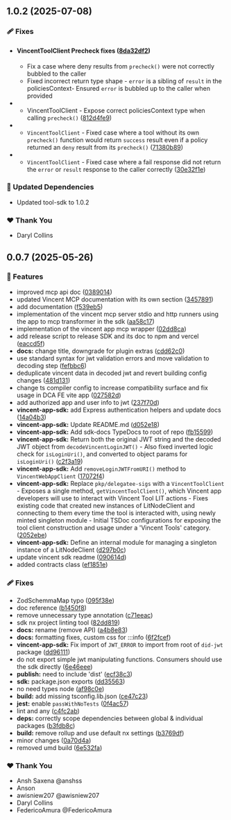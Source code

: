 ## 1.0.2 (2025-07-08)

### 🩹 Fixes

- #### VincentToolClient Precheck fixes ([8da32df2](https://github.com/LIT-Protocol/Vincent/commit/8da32df2))

  - Fix a case where deny results from `precheck()` were not correctly bubbled to the caller
  - Fixed incorrect return type shape - `error` is a sibling of `result` in the policiesContext- Ensured `error` is bubbled up to the caller when provided

- - VincentToolClient - Expose correct policiesContext type when calling `precheck()` ([812d4fe9](https://github.com/LIT-Protocol/Vincent/commit/812d4fe9))
- - `VincentToolClient` - Fixed case where a tool without its own `precheck()` function would return `success` result even if a policy returned an `deny` result from its `precheck()` ([71380b89](https://github.com/LIT-Protocol/Vincent/commit/71380b89))
- - `VincentToolClient` - Fixed case where a fail response did not return the `error` or `result` response to the caller correctly ([30e32f1e](https://github.com/LIT-Protocol/Vincent/commit/30e32f1e))

### 🧱 Updated Dependencies

- Updated tool-sdk to 1.0.2

### ❤️ Thank You

- Daryl Collins

## 0.0.7 (2025-05-26)

### 🚀 Features

- improved mcp api doc ([0389014](https://github.com/LIT-Protocol/Vincent/commit/0389014))
- updated Vincent MCP documentation with its own section ([3457891](https://github.com/LIT-Protocol/Vincent/commit/3457891))
- add documentation ([f539eb5](https://github.com/LIT-Protocol/Vincent/commit/f539eb5))
- implementation of the vincent mcp server stdio and http runners using the app to mcp transformer in the sdk ([aa58c17](https://github.com/LIT-Protocol/Vincent/commit/aa58c17))
- implementation of the vincent app mcp wrapper ([02dd8ca](https://github.com/LIT-Protocol/Vincent/commit/02dd8ca))
- add release script to release SDK and its doc to npm and vercel ([eaccd5f](https://github.com/LIT-Protocol/Vincent/commit/eaccd5f))
- **docs:** change title, downgrade for plugin extras ([cdd62c0](https://github.com/LIT-Protocol/Vincent/commit/cdd62c0))
- use standard syntax for jwt validation errors and move validation to decoding step ([fefbbc6](https://github.com/LIT-Protocol/Vincent/commit/fefbbc6))
- deduplicate vincent data in decoded jwt and revert building config changes ([481d131](https://github.com/LIT-Protocol/Vincent/commit/481d131))
- change ts compiler config to increase compatibility surface and fix usage in DCA FE vite app ([027582d](https://github.com/LIT-Protocol/Vincent/commit/027582d))
- add authorized app and user info to jwt ([237f70d](https://github.com/LIT-Protocol/Vincent/commit/237f70d))
- **vincent-app-sdk:** add Express authentication helpers and update docs ([14a04b3](https://github.com/LIT-Protocol/Vincent/commit/14a04b3))
- **vincent-app-sdk:** Update README.md ([d052e18](https://github.com/LIT-Protocol/Vincent/commit/d052e18))
- **vincent-app-sdk:** Add sdk-docs TypeDocs to root of repo ([fb15599](https://github.com/LIT-Protocol/Vincent/commit/fb15599))
- **vincent-app-sdk:** Return both the original JWT string and the decoded JWT object from `decodeVincentLoginJWT()` - Also fixed inverted logic check for `isLoginUri()`, and converted to object params for `isLoginUri()` ([c2f3a19](https://github.com/LIT-Protocol/Vincent/commit/c2f3a19))
- **vincent-app-sdk:** Add `removeLoginJWTFromURI()` method to `VincentWebAppClient` ([17072f4](https://github.com/LIT-Protocol/Vincent/commit/17072f4))
- **vincent-app-sdk:** Replace `pkp/delegatee-sigs` with a `VincentToolClient` - Exposes a single method, `getVincentToolClient()`, which Vincent app developers will use to interact with Vincent Tool LIT actions - Fixes existing code that created new instances of LitNodeClient and connecting to them every time the tool is interacted with, using newly minted singleton module - Initial TSDoc configurations for exposing the tool client construction and usage under a 'Vincent Tools' category. ([2052ebe](https://github.com/LIT-Protocol/Vincent/commit/2052ebe))
- **vincent-app-sdk:** Define an internal module for managing a singleton instance of a LitNodeClient ([d297b0c](https://github.com/LIT-Protocol/Vincent/commit/d297b0c))
- update vincent sdk readme ([090614d](https://github.com/LIT-Protocol/Vincent/commit/090614d))
- added contracts class ([ef1851e](https://github.com/LIT-Protocol/Vincent/commit/ef1851e))

### 🩹 Fixes

- ZodSchemmaMap typo ([095f38e](https://github.com/LIT-Protocol/Vincent/commit/095f38e))
- doc reference ([b1450f8](https://github.com/LIT-Protocol/Vincent/commit/b1450f8))
- remove unnecessary type annotation ([c71eeac](https://github.com/LIT-Protocol/Vincent/commit/c71eeac))
- sdk nx project linting tool ([82dd819](https://github.com/LIT-Protocol/Vincent/commit/82dd819))
- **docs:** rename (remove API) ([a4b8e83](https://github.com/LIT-Protocol/Vincent/commit/a4b8e83))
- **docs:** formatting fixes, custom css for :::info ([6f2fcef](https://github.com/LIT-Protocol/Vincent/commit/6f2fcef))
- **vincent-app-sdk:** Fix import of `JWT_ERROR` to import from root of `did-jwt` package ([dd96111](https://github.com/LIT-Protocol/Vincent/commit/dd96111))
- do not export simple jwt manipulating functions. Consumers should use the sdk directly ([6e46eee](https://github.com/LIT-Protocol/Vincent/commit/6e46eee))
- **publish:** need to include 'dist' ([ecf38c3](https://github.com/LIT-Protocol/Vincent/commit/ecf38c3))
- **sdk:** package.json exports ([dd35563](https://github.com/LIT-Protocol/Vincent/commit/dd35563))
- no need types node ([af98c0e](https://github.com/LIT-Protocol/Vincent/commit/af98c0e))
- **build:** add missing tsconfig.lib.json ([ce47c23](https://github.com/LIT-Protocol/Vincent/commit/ce47c23))
- **jest:** enable `passWithNoTests` ([0f4ac57](https://github.com/LIT-Protocol/Vincent/commit/0f4ac57))
- lint and any ([c4fc2ab](https://github.com/LIT-Protocol/Vincent/commit/c4fc2ab))
- **deps:** correctly scope dependencies between global & individual packages ([b3fdb8c](https://github.com/LIT-Protocol/Vincent/commit/b3fdb8c))
- **build:** remove rollup and use default nx settings ([b3769df](https://github.com/LIT-Protocol/Vincent/commit/b3769df))
- minor changes ([0a70d4a](https://github.com/LIT-Protocol/Vincent/commit/0a70d4a))
- removed umd build ([6e532fa](https://github.com/LIT-Protocol/Vincent/commit/6e532fa))

### ❤️ Thank You

- Ansh Saxena @anshss
- Anson
- awisniew207 @awisniew207
- Daryl Collins
- FedericoAmura @FedericoAmura
